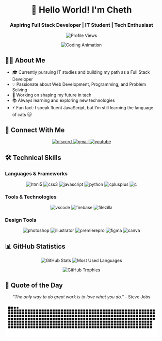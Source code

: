<h1 align="center">👋 Hello World! I'm Cheth</h1>
<h3 align="center">Aspiring Full Stack Developer | IT Student | Tech Enthusiast</h3>

<p align="center">
  <img src="https://visitor-badge.laobi.icu/badge?page_id=geek-cheth.geek-cheth&left_color=darkslateblue&right_color=firebrick&left_text=Profile%20Views" alt="Profile Views" />
</p>

<div align="center">
  <img src="https://media.tenor.com/m1Mr-khUDVgAAAAC/anime-hacking.gif" width="300" alt="Coding Animation"/>
</div>

## 🧑‍💻 About Me

- 🎓 Currently pursuing IT studies and building my path as a Full Stack Developer
- 💡 Passionate about Web Development, Programming, and Problem Solving
- 🔭 Working on shaping my future in tech
- 📚 Always learning and exploring new technologies
- ⚡ Fun fact: I speak fluent JavaScript, but I'm still learning the language of cats 🐱

## 🤝 Connect With Me

<p align="center">
  <a href="https://chethina.vercel.app/raw/discord-id.txt" target="_blank">
    <img src="https://img.shields.io/static/v1?message=Discord&logo=discord&label=&color=7289DA&logoColor=white&labelColor=&style=for-the-badge" height="35" alt="discord"/>
  </a>
  <a href="mailto:lgrandiduchethina@gmail.com">
    <img src="https://img.shields.io/static/v1?message=Gmail&logo=gmail&label=&color=D14836&logoColor=white&labelColor=&style=for-the-badge" height="35" alt="gmail"/>
  </a>
  <a href="https://www.youtube.com/@cheth_unknown" target="_blank">
    <img src="https://img.shields.io/static/v1?message=Youtube&logo=youtube&label=&color=FF0000&logoColor=white&labelColor=&style=for-the-badge" height="35" alt="youtube"/>
  </a>
</p>

## 🛠️ Technical Skills

### Languages & Frameworks
<p align="center">
  <img src="https://cdn.jsdelivr.net/gh/devicons/devicon/icons/html5/html5-original.svg" height="45" alt="html5"/>
  <img src="https://cdn.jsdelivr.net/gh/devicons/devicon/icons/css3/css3-original.svg" height="45" alt="css3"/>
  <img src="https://cdn.jsdelivr.net/gh/devicons/devicon/icons/javascript/javascript-original.svg" height="45" alt="javascript"/>
  <img src="https://cdn.jsdelivr.net/gh/devicons/devicon/icons/python/python-original.svg" height="45" alt="python"/>
  <img src="https://cdn.jsdelivr.net/gh/devicons/devicon/icons/cplusplus/cplusplus-original.svg" height="45" alt="cplusplus"/>
  <img src="https://cdn.jsdelivr.net/gh/devicons/devicon/icons/c/c-original.svg" height="45" alt="c"/>
</p>

### Tools & Technologies
<p align="center">
  <img src="https://cdn.jsdelivr.net/gh/devicons/devicon/icons/vscode/vscode-original.svg" height="45" alt="vscode"/>
  <img src="https://cdn.jsdelivr.net/gh/devicons/devicon/icons/firebase/firebase-plain.svg" height="45" alt="firebase"/>
  <img src="https://cdn.jsdelivr.net/gh/devicons/devicon/icons/filezilla/filezilla-plain.svg" height="45" alt="filezilla"/>
</p>

### Design Tools
<p align="center">
  <img src="https://cdn.jsdelivr.net/gh/devicons/devicon/icons/photoshop/photoshop-plain.svg" height="45" alt="photoshop"/>
  <img src="https://cdn.jsdelivr.net/gh/devicons/devicon/icons/illustrator/illustrator-plain.svg" height="45" alt="illustrator"/>
  <img src="https://cdn.jsdelivr.net/gh/devicons/devicon/icons/premierepro/premierepro-plain.svg" height="45" alt="premierepro"/>
  <img src="https://cdn.jsdelivr.net/gh/devicons/devicon/icons/figma/figma-original.svg" height="45" alt="figma"/>
  <img src="https://cdn.jsdelivr.net/gh/devicons/devicon/icons/canva/canva-original.svg" height="45" alt="canva"/>
</p>

## 📊 GitHub Statistics

<p align="center">
  <img src="https://github-readme-stats.vercel.app/api?username=geek-cheth&theme=merko&show_icons=true&hide_border=false&count_private=true" alt="GitHub Stats" height="165"/>
  <img src="https://github-readme-stats.vercel.app/api/top-langs/?username=geek-cheth&theme=merko&layout=compact&hide_border=false" alt="Most Used Languages" height="165"/>
</p>

<p align="center">
  <img src="https://github-profile-trophy.vercel.app?username=geek-cheth&theme=matrix&column=6&margin-w=15&margin-h=15&no-bg=true&no-frame=true" alt="GitHub Trophies"/>
</p>

## 💭 Quote of the Day
<p align="center">
  <i>"The only way to do great work is to love what you do."</i> - Steve Jobs
</p>

<div align="center">
  <picture>
    <source media="(prefers-color-scheme: dark)" srcset="https://raw.githubusercontent.com/geek-cheth/geek-cheth/output/github-snake-dark.svg"/>
    <source media="(prefers-color-scheme: light)" srcset="https://raw.githubusercontent.com/geek-cheth/geek-cheth/output/github-snake.svg"/>
    <img alt="github-snake" src="https://raw.githubusercontent.com/geek-cheth/geek-cheth/output/github-snake.svg"/>
  </picture>
</div>
